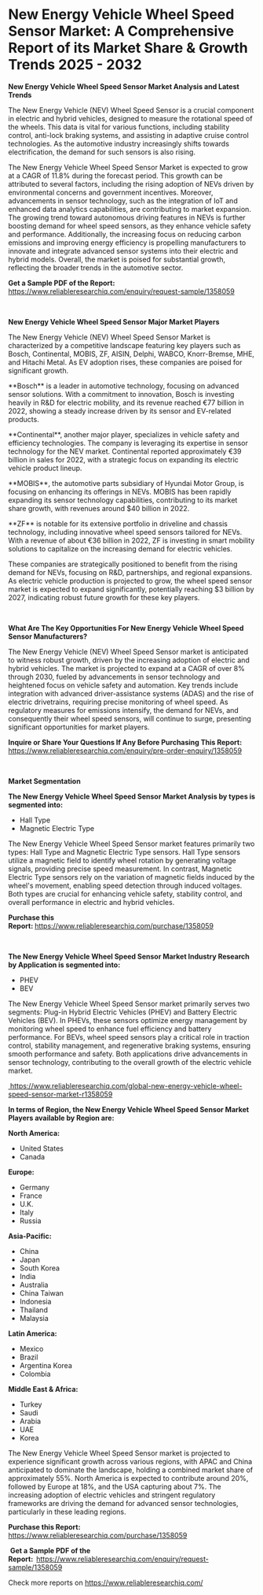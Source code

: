 <p><h1>New Energy Vehicle Wheel Speed Sensor Market: A Comprehensive Report of its Market Share & Growth Trends 2025 - 2032</h1></p><p><strong>New Energy Vehicle Wheel Speed Sensor Market Analysis and Latest Trends</strong></p>
<p><p>The New Energy Vehicle (NEV) Wheel Speed Sensor is a crucial component in electric and hybrid vehicles, designed to measure the rotational speed of the wheels. This data is vital for various functions, including stability control, anti-lock braking systems, and assisting in adaptive cruise control technologies. As the automotive industry increasingly shifts towards electrification, the demand for such sensors is also rising.</p><p>The New Energy Vehicle Wheel Speed Sensor Market is expected to grow at a CAGR of 11.8% during the forecast period. This growth can be attributed to several factors, including the rising adoption of NEVs driven by environmental concerns and government incentives. Moreover, advancements in sensor technology, such as the integration of IoT and enhanced data analytics capabilities, are contributing to market expansion. The growing trend toward autonomous driving features in NEVs is further boosting demand for wheel speed sensors, as they enhance vehicle safety and performance. Additionally, the increasing focus on reducing carbon emissions and improving energy efficiency is propelling manufacturers to innovate and integrate advanced sensor systems into their electric and hybrid models. Overall, the market is poised for substantial growth, reflecting the broader trends in the automotive sector.</p></p>
<p><strong>Get a Sample PDF of the Report:&nbsp;</strong> <a href="https://www.reliableresearchiq.com/enquiry/request-sample/1358059?utm_campaign=3381&utm_medium=2&utm_source=Github&utm_content=ia&utm_term=30032025&utm_id=new-energy-vehicle-wheel-speed-sensor">https://www.reliableresearchiq.com/enquiry/request-sample/1358059</a></p>
<p>&nbsp;</p>
<p><strong>New Energy Vehicle Wheel Speed Sensor Major Market Players</strong></p>
<p><p>The New Energy Vehicle (NEV) Wheel Speed Sensor Market is characterized by a competitive landscape featuring key players such as Bosch, Continental, MOBIS, ZF, AISIN, Delphi, WABCO, Knorr-Bremse, MHE, and Hitachi Metal. As EV adoption rises, these companies are poised for significant growth.</p><p>**Bosch** is a leader in automotive technology, focusing on advanced sensor solutions. With a commitment to innovation, Bosch is investing heavily in R&D for electric mobility, and its revenue reached €77 billion in 2022, showing a steady increase driven by its sensor and EV-related products.</p><p>**Continental**, another major player, specializes in vehicle safety and efficiency technologies. The company is leveraging its expertise in sensor technology for the NEV market. Continental reported approximately €39 billion in sales for 2022, with a strategic focus on expanding its electric vehicle product lineup.</p><p>**MOBIS**, the automotive parts subsidiary of Hyundai Motor Group, is focusing on enhancing its offerings in NEVs. MOBIS has been rapidly expanding its sensor technology capabilities, contributing to its market share growth, with revenues around $40 billion in 2022.</p><p>**ZF** is notable for its extensive portfolio in driveline and chassis technology, including innovative wheel speed sensors tailored for NEVs. With a revenue of about €36 billion in 2022, ZF is investing in smart mobility solutions to capitalize on the increasing demand for electric vehicles.</p><p>These companies are strategically positioned to benefit from the rising demand for NEVs, focusing on R&D, partnerships, and regional expansions. As electric vehicle production is projected to grow, the wheel speed sensor market is expected to expand significantly, potentially reaching $3 billion by 2027, indicating robust future growth for these key players.</p></p>
<p>&nbsp;</p>
<p><strong>What Are The Key Opportunities For New Energy Vehicle Wheel Speed Sensor Manufacturers?</strong></p>
<p><p>The New Energy Vehicle (NEV) Wheel Speed Sensor market is anticipated to witness robust growth, driven by the increasing adoption of electric and hybrid vehicles. The market is projected to expand at a CAGR of over 8% through 2030, fueled by advancements in sensor technology and heightened focus on vehicle safety and automation. Key trends include integration with advanced driver-assistance systems (ADAS) and the rise of electric drivetrains, requiring precise monitoring of wheel speed. As regulatory measures for emissions intensify, the demand for NEVs, and consequently their wheel speed sensors, will continue to surge, presenting significant opportunities for market players.</p></p>
<p><strong>Inquire or Share Your Questions If Any Before Purchasing This Report:</strong> <a href="https://www.reliableresearchiq.com/enquiry/pre-order-enquiry/1358059?utm_campaign=3381&utm_medium=2&utm_source=Github&utm_content=ia&utm_term=30032025&utm_id=new-energy-vehicle-wheel-speed-sensor">https://www.reliableresearchiq.com/enquiry/pre-order-enquiry/1358059</a></p>
<p>&nbsp;</p>
<p><strong>Market Segmentation</strong></p>
<p><strong>The New Energy Vehicle Wheel Speed Sensor Market Analysis by types is segmented into:</strong></p>
<p><ul><li>Hall Type</li><li>Magnetic Electric Type</li></ul></p>
<p><p>The New Energy Vehicle Wheel Speed Sensor market features primarily two types: Hall Type and Magnetic Electric Type sensors. Hall Type sensors utilize a magnetic field to identify wheel rotation by generating voltage signals, providing precise speed measurement. In contrast, Magnetic Electric Type sensors rely on the variation of magnetic fields induced by the wheel's movement, enabling speed detection through induced voltages. Both types are crucial for enhancing vehicle safety, stability control, and overall performance in electric and hybrid vehicles.</p></p>
<p><strong>Purchase this Report:&nbsp;</strong><a href="https://www.reliableresearchiq.com/purchase/1358059?utm_campaign=3381&utm_medium=2&utm_source=Github&utm_content=ia&utm_term=30032025&utm_id=new-energy-vehicle-wheel-speed-sensor">https://www.reliableresearchiq.com/purchase/1358059</a></p>
<p>&nbsp;</p>
<p><strong>The New Energy Vehicle Wheel Speed Sensor Market Industry Research by Application is segmented into:</strong></p>
<p><ul><li>PHEV</li><li>BEV</li></ul></p>
<p><p>The New Energy Vehicle Wheel Speed Sensor market primarily serves two segments: Plug-in Hybrid Electric Vehicles (PHEV) and Battery Electric Vehicles (BEV). In PHEVs, these sensors optimize energy management by monitoring wheel speed to enhance fuel efficiency and battery performance. For BEVs, wheel speed sensors play a critical role in traction control, stability management, and regenerative braking systems, ensuring smooth performance and safety. Both applications drive advancements in sensor technology, contributing to the overall growth of the electric vehicle market.</p></p>
<p><a href="https://www.reliableresearchiq.com/global-new-energy-vehicle-wheel-speed-sensor-market-r1358059?utm_campaign=3381&utm_medium=2&utm_source=Github&utm_content=ia&utm_term=30032025&utm_id=new-energy-vehicle-wheel-speed-sensor">&nbsp;https://www.reliableresearchiq.com/global-new-energy-vehicle-wheel-speed-sensor-market-r1358059</a></p>
<p><strong>In terms of Region, the New Energy Vehicle Wheel Speed Sensor Market Players available by Region are:</strong></p>
<p>
    <p> <strong> North America: </strong>
        <ul>
            <li>United States</li>
            <li>Canada</li>
        </ul>
        </p> 
    <p> <strong> Europe: </strong>
        <ul>
            <li>Germany</li>
            <li>France</li>
            <li>U.K.</li>
            <li>Italy</li>
            <li>Russia</li>
        </ul>
        </p> 
    <p> <strong> Asia-Pacific: </strong>
        <ul>
            <li>China</li>
            <li>Japan</li>
            <li>South Korea</li>
            <li>India</li>
            <li>Australia</li>
            <li>China Taiwan</li>
            <li>Indonesia</li>
            <li>Thailand</li>
            <li>Malaysia</li>
        </ul>
        </p> 
    <p> <strong> Latin America: </strong>
        <ul>
            <li>Mexico</li>
            <li>Brazil</li>
            <li>Argentina Korea</li>
            <li>Colombia</li>
        </ul>
        </p> 
    <p> <strong> Middle East & Africa: </strong>
        <ul>
            <li>Turkey</li>
            <li>Saudi</li>
            <li>Arabia</li>
            <li>UAE</li>
            <li>Korea</li>
        </ul>
    </p>
    </p>
<p><p>The New Energy Vehicle Wheel Speed Sensor market is projected to experience significant growth across various regions, with APAC and China anticipated to dominate the landscape, holding a combined market share of approximately 55%. North America is expected to contribute around 20%, followed by Europe at 18%, and the USA capturing about 7%. The increasing adoption of electric vehicles and stringent regulatory frameworks are driving the demand for advanced sensor technologies, particularly in these leading regions.</p></p>
<p><strong>Purchase this Report: </strong><a href="https://www.reliableresearchiq.com/purchase/1358059?utm_campaign=3381&utm_medium=2&utm_source=Github&utm_content=ia&utm_term=30032025&utm_id=new-energy-vehicle-wheel-speed-sensor">https://www.reliableresearchiq.com/purchase/1358059</a></p>
<p>&nbsp;<strong>Get a Sample PDF of the Report:&nbsp;&nbsp;</strong><a href="https://www.reliableresearchiq.com/enquiry/request-sample/1358059?utm_campaign=3381&utm_medium=2&utm_source=Github&utm_content=ia&utm_term=30032025&utm_id=new-energy-vehicle-wheel-speed-sensor">https://www.reliableresearchiq.com/enquiry/request-sample/1358059</a></p>
<p><strong></strong></p>
<p>Check more reports on <a href="https://www.reliableresearchiq.com/?utm_campaign=3381&utm_medium=2&utm_source=Github&utm_content=ia&utm_term=30032025&utm_id=new-energy-vehicle-wheel-speed-sensor">https://www.reliableresearchiq.com/</a></p>